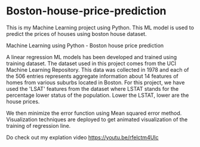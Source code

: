 # Boston-house-price-prediction
This is my Machine Learning project using Python. This ML model is used to predict the prices of houses using boston house dataset.

Machine Learning using Python - Boston house price prediction

A linear regression ML models has been developed and trained using training dataset. The dataset used in this project comes from the UCI Machine Learning Repository. This data was collected in 1978 and each of the 506 entries represents aggregate information about 14 features of homes from various suburbs located in Boston.
For this project, we have used the 'LSAT' features from the dataset where LSTAT stands for the percentage lower status of the population. Lower the LSTAT, lower are the house prices.

We then minimize the error function using Mean squared error method. Visualization techniques are deployed to get animated visualization of the training of regression line. 

Do check out my explation video
https://youtu.be/rfelctm4UIc

